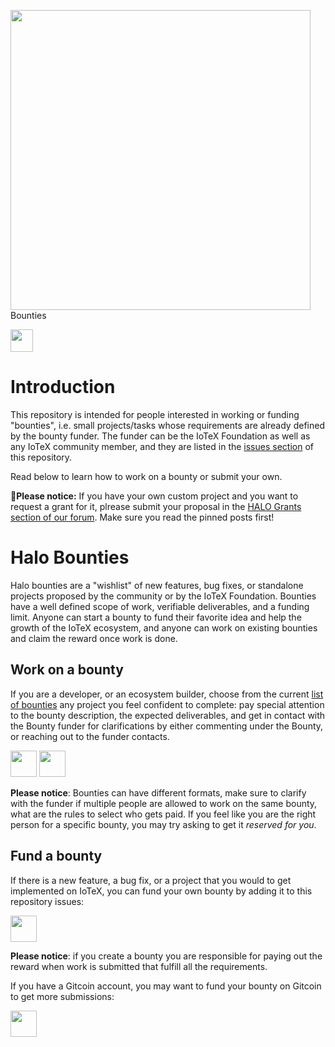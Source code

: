 <p align="left">
  <img src="https://github.com/iotexproject/halogrants/blob/master/img/halo.png" width="480px"> Bounties
</p>
<a href="https://iotex.io/devdiscord" target="_blank">
  <img src="https://github.com/iotexproject/halogrants/blob/880eea4af074b082a75608c7376bd7a8eaa1ac21/img/btn-discord.svg" height="36px">
</a>

# Introduction
This repository is intended for people interested in working or funding "bounties", i.e. small projects/tasks whose requirements are already defined by the bounty funder. The funder can be the IoTeX Foundation as well as any IoTeX community member, and they are listed in the [issues section](https://github.com/iotexproject/halogrants/issues) of this repository. 

Read below to learn how to work on a bounty or submit your own.

<b>🌟Please notice:</b> If you have your own custom project and you want to request a grant for it, plrease submit your proposal in the [HALO Grants section of our forum](https://community.iotex.io/c/halo-grants/61). Make sure you read the pinned posts first!

# Halo Bounties
Halo bounties are a "wishlist" of new features, bug fixes, or standalone projects proposed by the community or by the IoTeX Foundation. Bounties have a well defined scope of work, verifiable deliverables, and a funding limit. Anyone can start a bounty to fund their favorite idea and help the growth of the IoTeX ecosystem, and anyone can work on existing bounties and claim the reward once work is done.

## Work on a bounty
If you are a developer, or an ecosystem builder, choose from the current [list of bounties](https://github.com/iotexproject/halogrants/issues) any project you feel confident to complete: pay special attention to the bounty description, the expected deliverables, and get in contact with the Bounty funder for clarifications by either commenting under the Bounty, or reaching out to the funder contacts.

<a href="https://github.com/iotexproject/halogrants/issues"><img src="img/btn-choose-bounty.png" height="42px"></a> <a href="https://gitcoin.co/iotexproject/bounties" target="_blank"><img src ="img/btn-gitcoin-bounties.png" height="42px"></a>

**Please notice**: Bounties can have different formats, make sure to clarify with the funder if multiple people are allowed to work on the same bounty, what are the rules to select who gets paid. If you feel like you are the right person for a specific bounty, you may try asking to get it *reserved for you*.

## Fund a bounty
If there is a new feature, a bug fix, or a project that you would to get implemented on IoTeX, you can fund your own bounty by adding it to this repository issues:

<a href="https://github.com/iotexproject/halogrants/issues/new?assignees=&labels=&template=-bounty-title-.md&title=Set+the+feature+or+project+name+here"><img src="img/btn-create-bounty.png" height="42px"></a>

**Please notice**: if you create a bounty you are responsible for paying out the reward when work is submitted that fulfill all the requirements.

If you have a Gitcoin account, you may want to fund your bounty on Gitcoin to get more submissions:

<a href="https://gitcoin.co/bounty/new"><img src="img/btn-gitcoin-fund-bounty.png" height="42px"></a>
